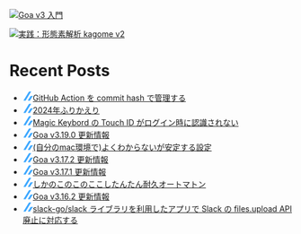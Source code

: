 [![Goa v3 入門](https://user-images.githubusercontent.com/4232165/99132515-db697b00-2659-11eb-8dae-05b549bcba90.png)](https://zenn.dev/ikawaha/books/goa-design-v3)

[![実践：形態素解析 kagome v2](https://user-images.githubusercontent.com/4232165/102152682-e281e400-3eb8-11eb-91f7-13e08a8977d9.png)](https://zenn.dev/ikawaha/books/kagome-v2-japanese-tokenizer)

# Recent Posts

<!--[START github.com/ikawaha/feedsnippet]--><!--[2025-03-20T08:26:06Z]-->
* ![](./icon/zenn.png)[GitHub Action を commit hash で管理する](https://zenn.dev/ikawaha/articles/20250320-e6e10030d2c058)
* ![](./icon/zenn.png)[2024年ふりかえり](https://zenn.dev/ikawaha/articles/20241227-14f5ae40d359a4)
* ![](./icon/zenn.png)[Magic Keybord の Touch ID がログイン時に認識されない](https://zenn.dev/ikawaha/articles/20241101-a63419c7824103)
* ![](./icon/zenn.png)[Goa v3.19.0 更新情報](https://zenn.dev/ikawaha/articles/20240914-0f62310953c2ba)
* ![](./icon/zenn.png)[(自分のmac環境で)よくわからないが安定する設定](https://zenn.dev/ikawaha/articles/20240907-319ef3a13d9dae)
* ![](./icon/zenn.png)[Goa v3.17.2 更新情報](https://zenn.dev/ikawaha/articles/20240709-8f7163a184b6a7)
* ![](./icon/zenn.png)[Goa v3.17.1 更新情報](https://zenn.dev/ikawaha/articles/20240707-4ee9e93fb6325c)
* ![](./icon/zenn.png)[しかのこのこのここしたんたん耐久オートマトン](https://zenn.dev/ikawaha/articles/20240629-d52f7a78075457)
* ![](./icon/zenn.png)[Goa v3.16.2 更新情報](https://zenn.dev/ikawaha/articles/20240615-dafbcafacfe360)
* ![](./icon/zenn.png)[slack-go/slack ライブラリを利用したアプリで Slack の files.upload API 廃止に対応する](https://zenn.dev/ikawaha/articles/20240505-842774e0b280d4)
<!--[END github.com/ikawaha/feedsnippet]-->

